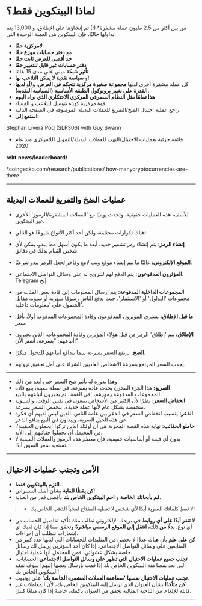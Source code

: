 # لماذا البيتكوين فقط؟
من بين أكثر من 2.5 مليون عملة مشفرة* (!) تم إنشاؤها على الإطلاق،
و 13,000 يتم تداولها حاليًا، فإن البيتكوين هي العملة الوحيدة التي:

* **لامركزية حقًا**
* مع **دفتر حسابات موزع حقًا**
* **حد أقصى للعرض ثابت حقًا**
* **دفتر حسابات غير قابل للتغيير حقًا**
* **تأثير شبكة** مبني على مدى 15 عامًا
* و **سياسة نقدية لا يمكن التلاعب بها!**
* كل عملة مشفرة أخرى لديها **مجموعة صغيرة مركزية
تتحكم في العرض، و/أو لديها
القدرة على تغيير بروتوكول الطبقة الأساسية (السياسة النقدية).**
* **هذا تمامًا مثل النظام المصرفي المركزي الاحتكاري الذي
نراه اليوم**
* قوة مركزية كهذه تتوسل للتلاعب و
الفساد.
* راجع عملية احتيال الضخ/التفريغ للعملات البديلة الموصوفة في
الصفحة التالية.
* **استمع إلى:**

Stephan Livera Pod (SLP306) with Guy Swann

* قائمة جزئية بعمليات الاحتيال/النهب للعملات البديلة/التمويل اللامركزي منذ عام 2020:

**rekt.news/leaderboard/**

*coingecko.com/research/publications/
how-manycryptocurrencies-are-there

---

## عمليات الضخ والتفريغ للعملات البديلة
* للأسف، هذه العمليات حقيقية، وتحدث يوميًا مع 'العملات المشفرة/الرموز' الأخرى غير البيتكوين.
* هناك تكرارات مختلفة، ولكن أحد أكثر
الأنواع شيوعًا هو التالي:

* **إنشاء الرمز:** يتم إنشاء رمز تشفير جديد. أبعد ما يكون
أسهل مما يبدو، يمكن لأي شخص القيام بذلك في دقائق.
* **الموقع الإلكتروني:** غالبًا ما يتم إنشاء موقع ويب لامع وفاخر
لجعل الرمز يبدو شرعيًا.
* **المؤثرون المدفوعون:** يتم الدفع لهم للترويج له على وسائل التواصل الاجتماعي،
Telegram إلخ.
* **المجموعات الداخلية المدفوعة:** يتم إرسال المعلومات إلى قادة
بعض المئات من مجموعات 'التداول' أو 'الاستثمار'،
حيث يدفع الناس رسومًا شهرية أو سنوية مقابل الحصول على
'معلومات داخلية'.
* **ما قبل الإطلاق:** يشتري المؤثرون المدفوعون وقادة المجموعات المدفوعة أولاً، بأقل سعر.
* **الإطلاق:** يتم 'إطلاق' الرمز من قبل هؤلاء المؤثرين
وقادة المجموعات، الذين يخبرون أتباعهم: "بسرعة،
اشتر الآن!"
* **الضخ:** يرتفع السعر بسرعة بينما يتدافع أتباعهم للدخول مبكرًا.
* يجذب السعر المرتفع بسرعة الأشخاص العاديين للشراء
على أمل تحقيق ثروتهم.

---

* وهذا بدوره له تأثير ضخ السعر
حتى أبعد من ذلك.
* **التفريغ:** هذا الجزء المحزن يحدث عادة بسرعة. في نقطة معينة،
يبيع قادة المجموعات المدفوعة رموزهم، 'في القمة'. ثم يخبرون أتباعهم بالبيع.
* **انخفاض السعر:** نظرًا لأن الكثير من الأشخاص يبيعون في
نفس الوقت، والسيولة منخفضة بشكل عام لأنها
عملة جديدة، ينخفض السعر بسرعة.
* **الذعر:** يتسبب انخفاض السعر في الذعر بين عامة
الناس، الذين ليس لديهم أي فكرة عن هذه الحيل السرية، ويبدأون في البيع بدافع الذعر.
* **حاملو الحقائب:** نهاية هذه القصة المحزنة هي أن أولئك
الذين تركوا 'يحملون الحقيبة'، من المحتمل أن يحملوا حقائبهم
إلى الأبد.
* بدون أي قيمة أو أساسيات حقيقية، فإن معظم هذه
الرموز والعملات الميمية لا تستعيد سعر السوق أبدًا.

---

## الأمن وتجنب عمليات الاحتيال
* **التزم بالبيتكوين فقط.**
* **كن يقظًا للغاية** بشأن أمنك السيبراني!
* **قم بأبحاثك الخاصة** و **احمِ البيتكوين الخاص بك** بأقصى
قدر من العناية.

>* **لا تعطِ كلماتك السرية أبدًا لأي شخص لا
تعطيه المفتاح لمخبأ الذهب الخاص بك!**

* **لا تنقر أبدًا على أي روابط** في بريدك الإلكتروني تطلب منك
تأكيد تفاصيل الحساب من أي نوع. **بدلًا من ذلك، انتقل
إلى الموقع الرسمي مباشرةً** وتحقق مما إذا كان لديك
أي إشعارات تتطلب أي إجراءات.
* **كن على علم** بأن هناك عددًا لا يحصى من التقليدات
للحسابات التي لديها عدد كبير من المتابعين على وسائل التواصل الاجتماعي. إذا كان
أحد المؤثرين يرسل لك رسائل خاصة بشكل عشوائي، فمن المحتمل أنها عملية احتيال.
* **تجنب جميع عمليات الاحتيال التي تظهر على وسائل التواصل الاجتماعي**
الحسابات، التي تعد بمضاعفة البيتكوين الخاص بك إذا قمت
بإرسال بعضها إليهم! سوف تفقد البيتكوين الخاص بك!
* **تجنب عمليات الاحتيال نفسها 'مضاعفة العملات المشفرة الخاصة بك'** على
يوتيوب.
* **كن متأكدًا** بشأن العنوان الذي ترسل إليه
البيتكوين الخاص بك، لأن المعاملات غير قابلة للإلغاء. من الناحية المثالية
تحقق من العنوان بأكمله، خاصةً إذا كان مبلغًا كبيرًا.

---
